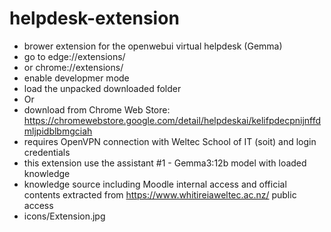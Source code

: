 # helpdesk-extension
- brower extension for the openwebui virtual helpdesk (Gemma)
- go to edge://extensions/
- or chrome://extensions/
- enable developmer mode
- load the unpacked downloaded folder
- Or
- download from Chrome Web Store: https://chromewebstore.google.com/detail/helpdeskai/kelifpdecpnijnffdmljpidblbmgciah
- requires OpenVPN connection with Weltec School of IT (soit) and login credentials
- this extension use the assistant #1 - Gemma3:12b model with loaded knowledge
- knowledge source including Moodle internal access and official contents extracted from https://www.whitireiaweltec.ac.nz/ public access
- icons/Extension.jpg
